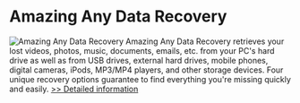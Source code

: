 # Amazing Any Data Recovery
![Amazing Any Data Recovery](https://mycommerce.akamaized.net/api/pimages/P300857960/BIG/300857960.PNG)
Amazing Any Data Recovery retrieves your lost videos, photos, music, documents, emails, etc. from your PC's hard drive as well as from USB drives, external hard drives, mobile phones, digital cameras, iPods, MP3/MP4 players, and other storage devices. Four unique recovery options guarantee to find everything you're missing quickly and easily.
[>> Detailed information](https://secure.shareit.com/shareit/product.html?productid=300857960&affiliateid=200057808)